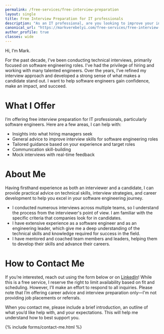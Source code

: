 ```yaml
---
permalink: /free-services/free-interview-preparation
layout: single
title: Free Interview Preparation for IT professionals
description: "As an IT professional, are you looking to improve your interview skills? Get free help from a software engineer with extensive interview experience. We'll focus on technical skills, interview strategies, and career development."
canonical_url: "https://markverebelyi.com/free-services/free-interview-preparation"
author_profile: true
classes: wide
---
```

Hi, I’m Mark. 

For the past decade, I’ve been conducting technical interviews, primarily focused on software engineering roles. I've had the privilege of hiring and working with many talented engineers. Over the years, I’ve refined my interview approach and developed a strong sense of what makes a candidate stand out. I want to help software engineers gain confidence, make an impact, and succeed.

# What I Offer
I’m offering free interview preparation for IT professionals, particularly software engineers. Here are a few areas, I can help with:

* Insights into what hiring managers seek
* General advice to improve interview skills for software engineering roles
* Tailored guidance based on your experience and target roles
* Communication skill-building
* Mock interviews with real-time feedback

# About Me
Having firsthand experience as both an interviewer and a candidate, I can provide practical advice on technical skills, interview strategies, and career development to help you excel in your software engineering journey.

* I conducted numerous interviews across multiple teams, so I understand the process from the interviewer's point of view. I am familiar with the specific criteria that companies look for in candidates.
* I have extensive experience as a software engineer and as an engineering leader, which give me a deep understanding of the technical skills and knowledge required for success in the field.
* I have mentored and coached team members and leaders, helping them to develop their skills and advance their careers.

# How to Contact Me
If you’re interested, reach out using the form below or on [LinkedIn](https://www.linkedin.com/in/markverebelyi/)! While this is a free service, I reserve the right to limit availability based on fit and scheduling. However, I’ll make an effort to respond to all inquiries. Please note that I’m offering career advice and interview preparation only—I'm not providing job placements or referrals.

When you contact me, please include a brief introduction, an outline of what you’d like help with, and your expectations. This will help me understand how to best support you.

{% include forms/contact-me.html %}

